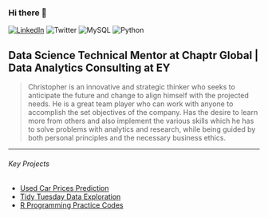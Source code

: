 ### Hi there 👋


<a href="https://www.linkedin.com/in/christopher-okoth-6ab976163/" target="blank"><img alt="LinkedIn" src="https://img.shields.io/badge/linkedin%20-%230077B5.svg?&style=for-the-badge&logo=linkedin&logoColor=white"/></a>
<img alt="Twitter" src="https://img.shields.io/badge/@christokoth%20-%231DA1F2.svg?&style=for-the-badge&logo=Twitter&logoColor=black"/>
<img alt="MySQL" src="https://img.shields.io/badge/mysql-%2300f.svg?&style=for-the-badge&logo=mysql&logoColor=white"/>
<img alt="Python" src="https://img.shields.io/badge/python%20-%23150458.svg?&style=for-the-badge&logo=python&logoColor=white" />


    
##  Data Science Technical Mentor at Chaptr Global | Data Analytics Consulting at EY 
>Christopher is an innovative and strategic thinker who seeks to anticipate the future and change to align
himself with the projected needs. He is a great team player who can work with anyone to accomplish the set
objectives of the company. Has the desire to learn more from others and also implement the various skills 
which he has to solve problems with analytics and research, while being guided by both personal
principles and the necessary business ethics.
----------------
###### Key Projects 

- [Used Car Prices Prediction](https://github.com/okothchristopher/used_car_prices_in_Kenya_chaptr_capstone)
- [Tidy Tuesday Data Exploration](https://github.com/okothchristopher/tidy_tuesday_data_exploration)
- [R Programming Practice Codes](https://github.com/okothchristopher/R_Trainings_2020-2021)

